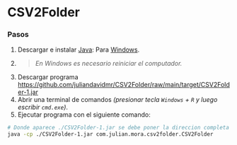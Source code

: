 # CSV2Folder

### Pasos

1. Descargar e instalar [Java](https://www.java.com/es/download/manual.jsp): Para [Windows](https://javadl.oracle.com/webapps/download/AutoDL?BundleId=247136_10e8cce67c7843478f41411b7003171c).
2. > _En Windows es necesario reiniciar el computador._
3. Descargar programa https://github.com/juliandavidmr/CSV2Folder/raw/main/target/CSV2Folder-1.jar
4. Abrir una terminal de comandos _(presionar tecla `Windows` + `R` y luego escribir `cmd.exe`)_.
5. Ejecutar programa con el siguiente comando:

```bash
# Donde aparece ./CSV2Folder-1.jar se debe poner la direccion completa del archivo `.jar`.
java -cp ./CSV2Folder-1.jar com.julian.mora.csv2folder.CSV2Folder
```
